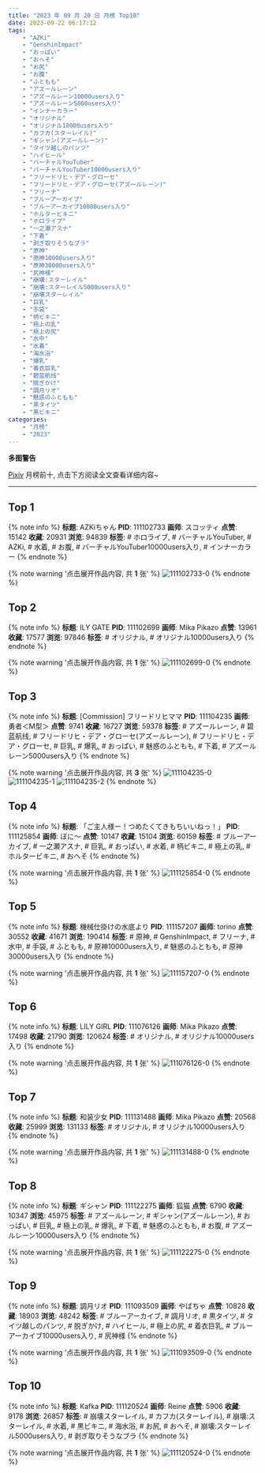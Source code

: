 ```yaml
---
title: "2023 年 09 月 20 日 月榜 Top10"
date: 2023-09-22 06:17:12
tags:
    - "AZKi"
    - "GenshinImpact"
    - "おっぱい"
    - "おへそ"
    - "お尻"
    - "お腹"
    - "ふともも"
    - "アズールレーン"
    - "アズールレーン10000users入り"
    - "アズールレーン5000users入り"
    - "インナーカラー"
    - "オリジナル"
    - "オリジナル10000users入り"
    - "カフカ(スターレイル)"
    - "ギシャン(アズールレーン)"
    - "タイツ越しのパンツ"
    - "ハイヒール"
    - "バーチャルYouTuber"
    - "バーチャルYouTuber10000users入り"
    - "フリードリヒ・デア・グローセ"
    - "フリードリヒ・デア・グローセ(アズールレーン)"
    - "フリーナ"
    - "ブルーアーカイブ"
    - "ブルーアーカイブ10000users入り"
    - "ホルタービキニ"
    - "ホロライブ"
    - "一之瀬アスナ"
    - "下着"
    - "剥ぎ取りそうなブラ"
    - "原神"
    - "原神10000users入り"
    - "原神30000users入り"
    - "尻神様"
    - "崩壊:スターレイル"
    - "崩壊:スターレイル5000users入り"
    - "崩壊スターレイル"
    - "巨乳"
    - "手袋"
    - "柄ビキニ"
    - "極上の乳"
    - "極上の尻"
    - "水中"
    - "水着"
    - "海水浴"
    - "爆乳"
    - "着衣巨乳"
    - "碧蓝航线"
    - "脱ぎかけ"
    - "調月リオ"
    - "魅惑のふともも"
    - "黒タイツ"
    - "黒ビキニ"
categories:
    - "月榜"
    - "2023"
---
```


<i class="fa fa-triangle-exclamation"></i>**多图警告**<i class="fa fa-triangle-exclamation"></i>

[Pixiv](https://www.pixiv.net/) 月榜前十, 点击下方阅读全文查看详细内容~

<!-- more -->

---

## Top 1

{% note info %}
**标题**: AZKiちゃん
**PID**: 111102733 **画师**: スコッティ
**点赞**: 15142 **收藏**: 20931 **浏览**: 94839
**标签**: # ホロライブ, # バーチャルYouTuber, # AZKi, # 水着, # お腹, # バーチャルYouTuber10000users入り, # インナーカラー
{% endnote %}

{% note warning '点击展开作品内容, 共 **1** 张' %}
![111102733-0](https://i.pixiv.re/img-original/img/2023/08/24/00/00/35/111102733_p0.jpg)
{% endnote %}

## Top 2

{% note info %}
**标题**: ILY GATE
**PID**: 111102699 **画师**: Mika Pikazo
**点赞**: 13961 **收藏**: 17577 **浏览**: 97846
**标签**: # オリジナル, # オリジナル10000users入り
{% endnote %}

{% note warning '点击展开作品内容, 共 **1** 张' %}
![111102699-0](https://i.pixiv.re/img-original/img/2023/08/24/00/00/20/111102699_p0.jpg)
{% endnote %}

## Top 3

{% note info %}
**标题**: [Commission] フリードリヒママ
**PID**: 111104235 **画师**: 勇者＜M型＞
**点赞**: 9741 **收藏**: 16727 **浏览**: 59378
**标签**: # アズールレーン, # 碧蓝航线, # フリードリヒ・デア・グローセ(アズールレーン), # フリードリヒ・デア・グローセ, # 巨乳, # 爆乳, # おっぱい, # 魅惑のふともも, # 下着, # アズールレーン5000users入り
{% endnote %}

{% note warning '点击展开作品内容, 共 **3** 张' %}
![111104235-0](https://i.pixiv.re/img-original/img/2023/08/24/00/38/38/111104235_p0.jpg)
![111104235-1](https://i.pixiv.re/img-original/img/2023/08/24/00/38/38/111104235_p1.jpg)
![111104235-2](https://i.pixiv.re/img-original/img/2023/08/24/00/38/38/111104235_p2.jpg)
{% endnote %}

## Top 4

{% note info %}
**标题**: 「ご主人様ー！つめたくてきもちいいねっ！」
**PID**: 111125854 **画师**: ぼに～
**点赞**: 10147 **收藏**: 15104 **浏览**: 60159
**标签**: # ブルーアーカイブ, # 一之瀬アスナ, # 巨乳, # おっぱい, # 水着, # 柄ビキニ, # 極上の乳, # ホルタービキニ, # おへそ
{% endnote %}

{% note warning '点击展开作品内容, 共 **1** 张' %}
![111125854-0](https://i.pixiv.re/img-original/img/2023/08/24/21/56/25/111125854_p0.png)
{% endnote %}

## Top 5

{% note info %}
**标题**: 機械仕掛けの水底より
**PID**: 111157207 **画师**: torino
**点赞**: 30552 **收藏**: 41671 **浏览**: 190414
**标签**: # 原神, # GenshinImpact, # フリーナ, # 水中, # 手袋, # ふともも, # 原神10000users入り, # 魅惑のふともも, # 原神30000users入り
{% endnote %}

{% note warning '点击展开作品内容, 共 **1** 张' %}
![111157207-0](https://i.pixiv.re/img-original/img/2023/08/26/00/00/43/111157207_p0.jpg)
{% endnote %}

## Top 6

{% note info %}
**标题**: LILY GIRL
**PID**: 111076126 **画师**: Mika Pikazo
**点赞**: 17498 **收藏**: 21790 **浏览**: 120624
**标签**: # オリジナル, # オリジナル10000users入り
{% endnote %}

{% note warning '点击展开作品内容, 共 **1** 张' %}
![111076126-0](https://i.pixiv.re/img-original/img/2023/08/23/00/12/23/111076126_p0.jpg)
{% endnote %}

## Top 7

{% note info %}
**标题**: 和装少女
**PID**: 111131488 **画师**: Mika Pikazo
**点赞**: 20568 **收藏**: 25999 **浏览**: 131133
**标签**: # オリジナル, # オリジナル10000users入り
{% endnote %}

{% note warning '点击展开作品内容, 共 **1** 张' %}
![111131488-0](https://i.pixiv.re/img-original/img/2023/08/25/00/42/03/111131488_p0.jpg)
{% endnote %}

## Top 8

{% note info %}
**标题**: ギシャン
**PID**: 111122275 **画师**: 狐猫
**点赞**: 6790 **收藏**: 10347 **浏览**: 45975
**标签**: # アズールレーン, # ギシャン(アズールレーン), # おっぱい, # 巨乳, # 極上の乳, # 爆乳, # 下着, # 魅惑のふともも, # お腹, # アズールレーン10000users入り
{% endnote %}

{% note warning '点击展开作品内容, 共 **1** 张' %}
![111122275-0](https://i.pixiv.re/img-original/img/2023/08/24/20/00/12/111122275_p0.jpg)
{% endnote %}

## Top 9

{% note info %}
**标题**: 調月リオ
**PID**: 111093509 **画师**: やばちゃ
**点赞**: 10828 **收藏**: 18903 **浏览**: 48242
**标签**: # ブルーアーカイブ, # 調月リオ, # 黒タイツ, # タイツ越しのパンツ, # 脱ぎかけ, # ハイヒール, # 極上の尻, # 着衣巨乳, # ブルーアーカイブ10000users入り, # 尻神様
{% endnote %}

{% note warning '点击展开作品内容, 共 **1** 张' %}
![111093509-0](https://i.pixiv.re/img-original/img/2023/08/23/19/01/08/111093509_p0.png)
{% endnote %}

## Top 10

{% note info %}
**标题**: Kafka
**PID**: 111120524 **画师**: Reine
**点赞**: 5906 **收藏**: 9178 **浏览**: 26857
**标签**: # 崩壊スターレイル, # カフカ(スターレイル), # 崩壊:スターレイル, # 水着, # 黒ビキニ, # 海水浴, # お尻, # おへそ, # 崩壊:スターレイル5000users入り, # 剥ぎ取りそうなブラ
{% endnote %}

{% note warning '点击展开作品内容, 共 **1** 张' %}
![111120524-0](https://i.pixiv.re/img-original/img/2023/08/24/18/48/12/111120524_p0.jpg)
{% endnote %}
